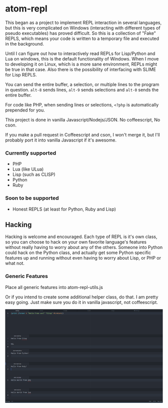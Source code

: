 # atom-repl

This began as a project to implement REPL interaction in several languages, but this is very complicated on Windows (interacting with different types of pseudo executables) has proved difficult. So this is a collection of "Fake" REPLS, which means your code is written to a temporary file and executed in the background.

Until I can figure out how to interactively read REPLs for Lisp/Python and Lua on windows, this is the default functionality of Windows. When I move to developing it on Linux, which is a more sane environment, REPLs might be true in that case. Also there is
the possibility of interfacing with SLIME for Lisp REPLS.

You can send the entire buffer, a selection, or multiple lines to the program in question. `alt-8` sends lines, `alt-9` sends selections and `alt-0` sends the entire buffer.

For code like PHP, when sending lines or selections, `<?php` is automatically prepended for you.

This project is done in vanilla Javascript/Nodejs/JSON. No coffeescript, No cson.

If you make a pull request in Coffeescript and cson, I won't merge it, but I'll probably port it into vanilla Javascript if it's awesome.

### Currently supported

* PHP
* Lua (like ULua)
* Lisp (such as CLISP)
* Python
* Ruby

### Soon to be supported

* Honest REPLS (at least for Python, Ruby and Lisp)

## Hacking

Hacking is welcome and encouraged. Each type of REPL is it's own class, so you can choose to hack on your own favorite language's
features without really having to worry about any of the others. Someone into Python could hack on the Python class, and actually
get some Python specific features up and running without even having to worry about Lisp, or PHP or what not.

### Generic Features

Place all generic features into atom-repl-utils.js

Or if you intend to create some additional helper class, do that. I am pretty easy going. Just make sure you do it in vanilla javascript, not coffeescript.

![A screenshot of your package](https://raw.githubusercontent.com/jasonknight/atom-repl/master/ScreenShot.png)
